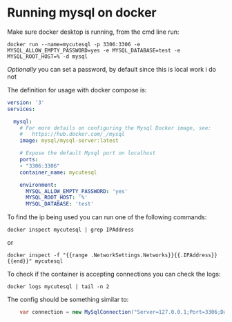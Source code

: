 # Running mysql on docker

Make sure docker desktop is running, from the cmd line run:

`docker run --name=mycutesql -p 3306:3306 -e MYSQL_ALLOW_EMPTY_PASSWORD=yes -e MYSQL_DATABASE=test -e MYSQL_ROOT_HOST=% -d mysql`

_Optionally_ you can set a password, by default since this is local work i do not

The definition for usage with docker compose is:

```yml
version: '3'
services:

  mysql:
    # For more details on configuring the Mysql Docker image, see:
    #   https://hub.docker.com/_/mysql
    image: mysql/mysql-server:latest

    # Expose the default Mysql port on localhost
    ports:
    - "3306:3306"
    container_name: mycutesql

    environment:
      MYSQL_ALLOW_EMPTY_PASSWORD: 'yes'
      MYSQL_ROOT_HOST: '%'
      MYSQL_DATABASE: 'test'
```

To find the ip being used you can run one of the following commands:

`docker inspect mycutesql | grep IPAddress`

or

`docker inspect -f "{{range .NetworkSettings.Networks}}{{.IPAddress}}{{end}}" mycutesql`

To check if the container is accepting connections you can check the logs:

`docker logs mycutesql | tail -n 2`

The config should be something similar to:

```csharp
    var connection = new MySqlConnection("Server=127.0.0.1;Port=3306;Database=test;User Id=root;");
```
